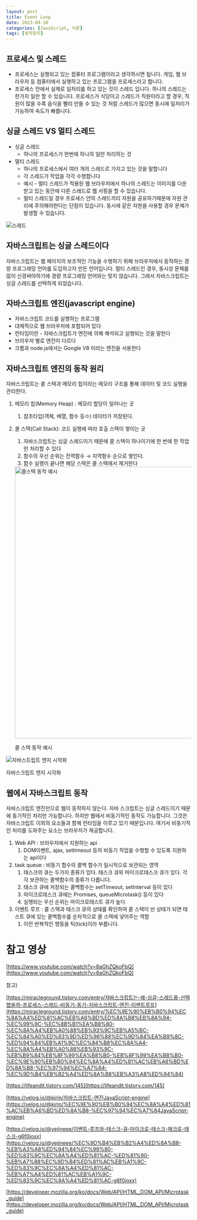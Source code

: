 ```yaml
---
layout: post
title: Event Loop
date: 2023-09-30
categories: [JavaScript, 이론]
tags: [동작원리]
---
```


## 프로세스 및 스레드

- 프로세스는 실행되고 있는 컴퓨터 프로그램이라고 생각하시면 됩니다. 게임, 웹 브라우저 등 컴퓨터에서 실행하고 있는 프로그램을 프로세스라고 합니다.
- 프로세스 안에서 실제로 일처리를 하고 있는 것이 스레드 입니다. 하나의 스레드는 한가지 일만 할 수 있습니다. 프로세스가 식당이고 스레드가 직원이라고 할 경우, 직원이 많을 수록 음식을 빨리 만들 수 있는 것 처럼 스레드가 많으면 동시에 일처리가 가능하여 속도가 빠릅니다.

## 싱글 스레드 VS 멀티 스레드

- 싱글 스레드
  - 하나의 프로세스가 한번에 하나의 일만 처리하는 것
- 멀티 스레드
  - 하나의 프로세스에서 여러 개의 스레드르 가지고 있는 것을 말합니다
  - 각 스레드가 작업을 각각 수행합니다
  - 예시 - 멀티 스레드가 적용된 웹 브라우저에서 하나의 스레드는 이미지를 다운받고 있는 동안에 다른 스레드로 웹 서핑을 할 수 있습니다.
  - 멀티 스레드일 경우 프로세스 안의 스레드끼리 자원을 공유하기때문에 자원 관리에 주의해야한다는 단점이 있습니다. 동시에 같은 자원을 사용할 경우 문제가 발생할 수 있습니다.

![스레드](https://github.com/xotlr333/xotlr333.github.io/assets/81614820/fe4a0a86-2306-49bc-9717-18cbfff4dc70)

## 자바스크립트는 싱글 스레드이다

자바스크립트는 웹 페이지의 보조적인 기능을 수행하기 위해 브라우저에서 동작하는 경량 프로그래밍 언어를 도입하고자 만든 언어입니다. 멀티 스레드인 경우, 동시성 문제를 많이 신경써야하기에 경량 프로그래밍 언어와는 맞지 않습니다. 그래서 자바스크립트는 싱글 스레드를 선택하게 되었습니다.

## 자바스크립트 엔진(javascript engine)

- 자바스크립트 코드를 실행하는 프로그램
- 대체적으로 웹 브라우저에 포함되어 있다
- 런타임이란 - 자바스크립트가 엔진에 의해 해석되고 실행되는 것을 말한다
- 브라우저 별로 엔진이 다르다
- 크롬과 node.js에서는 Google V8 이라는 엔진을 사용한다

## 자바스크립트 엔진의 동작 원리

자바스크립트는 콜 스택과 메모리 힙이라는 메모리 구조를 통해 데이터 및 코드 실행을 관리한다.

1. 메모리 힙(Memory Heap) : 메모리 할당이 일어나는 곳
   1. 참조타입(객체, 배열, 함수 등ㅇ) 데이터가 저장된다.
2. 콜 스택(Call Stack): 코드 실행에 따라 호출 스택이 쌓이는 곳

   1. 자바스크립트는 싱글 스레드이기 때문에 콜 스택이 하나이기에 한 번에 한 작업만 처리할 수 있다
   2. 함수의 우선 순위는 전역함수 → 지역함수 순으로 쌓인다.
   3. 함수 실행이 끝나면 해당 스택은 콜 스택에서 제거한다

   <img width="738" alt="콜스택 동작 예시" src="https://github.com/xotlr333/xotlr333.github.io/assets/81614820/f82b7571-3bb7-4e3e-8d83-654b56080a6d">

   콜 스택 동작 예시

![자바스트립트 엔지 시작화](https://github.com/xotlr333/xotlr333.github.io/assets/81614820/d742c6e9-6257-4767-a38c-ebff65e8d7a0)

자바스크립트 엔지 시각화

## 웹에서 자바스크립트 동작

자바스크립트 엔진만으로 웹이 동작하지 않는다. 자바 스크립트는 싱글 스레드이기 때문에 동기적인 처리만 가능합니다. 하지만 웹에서 비동기적인 동작도 가능합니다. 그것은 자바스크립트 이외의 요소들과 함께 런타임을 이루고 있기 때문입니다. 여기서 비동기적인 처리를 도와주는 요소는 브라우저가 제공합니다.

1. Web API : 브라우저에서 지원하는 api
   1. DOM이벤트, ajax, settimeout 등의 비동기 작업을 수행할 수 있도록 지원하는 api이다
2. task queue : 비동기 함수의 콜백 함수가 일시적으로 보관되는 영역
   1. 태스크의 큐는 두가지 종류가 있다. 태스크 큐와 마이크로태스크 큐가 있다. 각각 보관하는 콜백함수의 종류가 다릅니다.
   2. 태스크 큐에 저장되는 콜백함수는 setTimeout, setInterval 등이 있다
   3. 마이크로태스크 큐에는 Promises, queueMicrotask() 등이 있다
   4. 실행되는 우선 순위는 마이크로태스트 큐가 높다
3. 이벤트 루프 : 콜 스택과 태스크 큐의 상태를 확인하여 콜 스택이 빈 상태가 되면 태스트 큐에 있는 콜백함수를 순차적으로 콜 스택에 넣어주는 역할
   1. 이런 반복적인 행동을 틱(tick)이라 부릅니다.

# 참고 영상

[https://www.youtube.com/watch?v=8aGhZQkoFbQ](https://www.youtube.com/watch?v=8aGhZQkoFbQ)

참고)

[https://miracleground.tistory.com/entry/자바스크립트는-왜-싱글-스레드를-선택했을까-프로세스-스레드-비동기-동기-자바스크립트-엔진-이벤트루프](https://miracleground.tistory.com/entry/%EC%9E%90%EB%B0%94%EC%8A%A4%ED%81%AC%EB%A6%BD%ED%8A%B8%EB%8A%94-%EC%99%9C-%EC%8B%B1%EA%B8%80-%EC%8A%A4%EB%A0%88%EB%93%9C%EB%A5%BC-%EC%84%A0%ED%83%9D%ED%96%88%EC%9D%84%EA%B9%8C-%ED%94%84%EB%A1%9C%EC%84%B8%EC%8A%A4-%EC%8A%A4%EB%A0%88%EB%93%9C-%EB%B9%84%EB%8F%99%EA%B8%B0-%EB%8F%99%EA%B8%B0-%EC%9E%90%EB%B0%94%EC%8A%A4%ED%81%AC%EB%A6%BD%ED%8A%B8-%EC%97%94%EC%A7%84-%EC%9D%B4%EB%B2%A4%ED%8A%B8%EB%A3%A8%ED%94%84)

[https://lifeandit.tistory.com/145](https://lifeandit.tistory.com/145)

[https://velog.io/@kirin/자바스크립트-엔진JavaScript-engine](https://velog.io/@kirin/%EC%9E%90%EB%B0%94%EC%8A%A4%ED%81%AC%EB%A6%BD%ED%8A%B8-%EC%97%94%EC%A7%84JavaScript-engine)

[https://velog.io/@yejineee/이벤트-루프와-태스크-큐-마이크로-태스크-매크로-태스크-g6f0joxx](https://velog.io/@yejineee/%EC%9D%B4%EB%B2%A4%ED%8A%B8-%EB%A3%A8%ED%94%84%EC%99%80-%ED%83%9C%EC%8A%A4%ED%81%AC-%ED%81%90-%EB%A7%88%EC%9D%B4%ED%81%AC%EB%A1%9C-%ED%83%9C%EC%8A%A4%ED%81%AC-%EB%A7%A4%ED%81%AC%EB%A1%9C-%ED%83%9C%EC%8A%A4%ED%81%AC-g6f0joxx)

[https://developer.mozilla.org/ko/docs/Web/API/HTML_DOM_API/Microtask_guide](https://developer.mozilla.org/ko/docs/Web/API/HTML_DOM_API/Microtask_guide)
